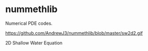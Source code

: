 # nummethlib
Numerical PDE codes.

https://github.com/AndrewJ3/nummethlib/blob/master/sw2d2.gif

2D Shallow Water Equation
